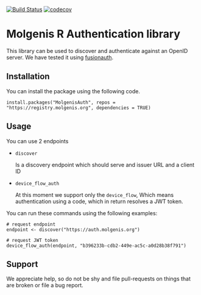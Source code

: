 [![Build Status](https://jenkins.dev.molgenis.org/buildStatus/icon?job=molgenis%2Fmolgenis-r-auth%2Fmaster)](https://jenkins.dev.molgenis.org/job/molgenis/job/molgenis-r-auth/job/master/)
[![codecov](https://codecov.io/gh/molgenis/molgenis-r-auth/branch/master/graph/badge.svg)](https://codecov.io/gh/molgenis/molgenis-r-auth)

# Molgenis R Authentication library
This library can be used to discover and authenticate against an OpenID server. We have tested it using [fusionauth](https://fusionauth.io/).

## Installation
You can install the package using the following code.

```{r}
install.packages("MolgenisAuth", repos = "https://registry.molgenis.org", dependencies = TRUE)
```

## Usage
You can use 2 endpoints
- `discover`
  
  Is a discovery endpoint which should serve and issuer URL and a client ID
  
- `device_flow_auth`

  At this moment we support only the `device_flow`, Which means authentication using a code, which in return resolves a JWT token.
  
You can run these commands using the following examples:

```{r, eval = FALSE}
# request endpoint
endpoint <- discover("https://auth.molgenis.org")

# request JWT token
device_flow_auth(endpoint, "b396233b-cdb2-449e-ac5c-a0d28b38f791")
```

## Support
We appreciate help, so do not be shy and file pull-requests on things that are broken or file a bug report.
